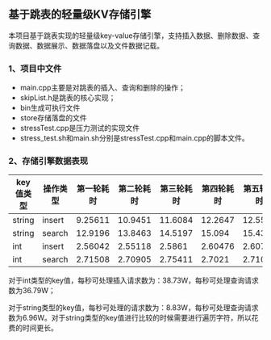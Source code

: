 ## 基于跳表的轻量级KV存储引擎
本项目基于跳表实现的轻量级key-value存储引擎，支持插入数据、删除数据、查询数据、数据展示、数据落盘以及文件数据记载。

### 1、项目中文件
* main.cpp主要是对跳表的插入、查询和删除的操作；
* skipList.h是跳表的核心实现；
* bin生成可执行文件
* store存储落盘的文件
* stressTest.cpp是压力测试的实现文件
* stress_test.sh和main.sh分别是stressTest.cpp和main.cpp的脚本文件。

### 2、存储引擎数据表现
|key值类型|操作类型|第一轮耗时|第二轮耗时|第三轮耗时|第四轮耗时|第五轮耗时|平均耗时(s)|
|---|---|---|---|---|---|---|---|
|string|insert|9.25611|10.9451|11.6084|12.2647|12.5588|11.3266|
|string|search|12.9196|13.8463|14.5197|15.094|15.4357|14.363|
|int|insert|2.56042|2.55118|2.5861|2.60476|2.6073|2.58195|
|int|search|2.71508|2.70905|2.75411|2.7021|2.71004|2.71807|
对于int类型的key值，每秒可处理插入请求数为：38.73W，每秒可处理查询请求数为36.79W；

对于string类型的key值，每秒可处理的请求数为：8.83W，每秒可处理查询请求数为6.96W。对于string类型的key值进行比较的时候需要进行遍历字符，所以花费的时间更长。